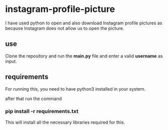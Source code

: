 # instagram-profile-picture
I have used python to open and also download Instagram profile pictures as because Instagram does not allow us to open the picture.

## use

Clone the repository and run the **main.py** file and enter a valid **username** as input.

## requirements
For running this, you need to have python3 installed in your system.

after that run the command

### pip install -r requirements.txt

This will install all the necessary libraries required for this.
